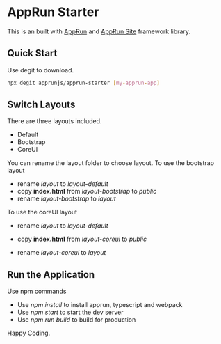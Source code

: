 # AppRun Starter

This is an built with [AppRun](https://github.com/yysun/apprun) and [AppRun Site](https://github.com/yysun/apprun-site) framework library.

## Quick Start

Use degit to download.

```sh
npx degit apprunjs/apprun-starter [my-apprun-app]
```

## Switch Layouts

There are three layouts included.

* Default
* Bootstrap
* CoreUI

You can rename the layout folder to choose layout. To use the bootstrap layout

* rename _layout_ to _layout-default_
* copy **index.html** from _layout-bootstrap_ to _public_
* rename _layout-bootstrap_ to _layout_

To use the coreUI layout

* rename _layout_ to _layout-default_
* copy **index.html** from _layout-coreui_ to _public_

* rename _layout-coreui_ to _layout_

## Run the Application

Use npm commands

* Use _npm install_ to install apprun, typescript and webpack
* Use _npm start_ to start the dev server
* Use _npm run build_ to build for production

Happy Coding.
